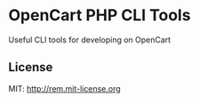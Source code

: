 OpenCart PHP CLI Tools
======================

Useful CLI tools for developing on OpenCart

License
-------
MIT: http://rem.mit-license.org
